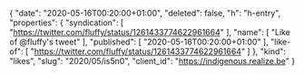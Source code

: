 {
  "date": "2020-05-16T00:20:00+01:00",
  "deleted": false,
  "h": "h-entry",
  "properties": {
    "syndication": [
      "https://twitter.com/fluffy/status/1261433774622961664"
    ],
    "name": [
      "Like of @fluffy's tweet"
    ],
    "published": [
      "2020-05-16T00:20:00+01:00"
    ],
    "like-of": [
      "https://twitter.com/fluffy/status/1261433774622961664"
    ]
  },
  "kind": "likes",
  "slug": "2020/05/is5n0",
  "client_id": "https://indigenous.realize.be"
}
